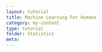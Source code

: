 ```yaml
---
layout: tutorial
title: Machine Learning For Humans
category: my-content
type: tutorial
folder: Statistics
meta:
---
```


